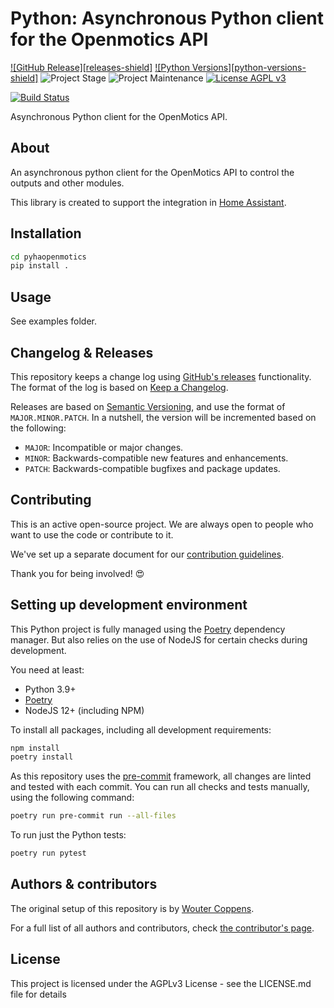 # Python: Asynchronous Python client for the Openmotics API

[![GitHub Release][releases-shield]][releases]
[![Python Versions][python-versions-shield]][pypi]
![Project Stage][project-stage-shield]
![Project Maintenance][maintenance-shield]
[![License AGPL v3][license-shield]](LICENSE.md)

[![Build Status][build-shield]][build]

Asynchronous Python client for the OpenMotics API.

## About

An asynchronous python client for the OpenMotics API to control the outputs
and other modules.

This library is created to support the integration in
[Home Assistant](https://www.home-assistant.io).

## Installation

```bash
cd pyhaopenmotics
pip install .
```

## Usage

See examples folder.

## Changelog & Releases

This repository keeps a change log using [GitHub's releases][releases]
functionality. The format of the log is based on
[Keep a Changelog][keepchangelog].

Releases are based on [Semantic Versioning][semver], and use the format
of `MAJOR.MINOR.PATCH`. In a nutshell, the version will be incremented
based on the following:

- `MAJOR`: Incompatible or major changes.
- `MINOR`: Backwards-compatible new features and enhancements.
- `PATCH`: Backwards-compatible bugfixes and package updates.

## Contributing

This is an active open-source project. We are always open to people who want to
use the code or contribute to it.

We've set up a separate document for our
[contribution guidelines](CONTRIBUTING.md).

Thank you for being involved! :heart_eyes:

## Setting up development environment

This Python project is fully managed using the [Poetry][poetry] dependency
manager. But also relies on the use of NodeJS for certain checks during
development.

You need at least:

- Python 3.9+
- [Poetry][poetry-install]
- NodeJS 12+ (including NPM)

To install all packages, including all development requirements:

```bash
npm install
poetry install
```

As this repository uses the [pre-commit][pre-commit] framework, all changes
are linted and tested with each commit. You can run all checks and tests
manually, using the following command:

```bash
poetry run pre-commit run --all-files
```

To run just the Python tests:

```bash
poetry run pytest
```

## Authors & contributors

The original setup of this repository is by [Wouter Coppens][woutercoppens].

For a full list of all authors and contributors,
check [the contributor's page][contributors].

## License

This project is licensed under the AGPLv3 License - see the LICENSE.md file for details

[license-shield]: https://img.shields.io/badge/License-AGPL_v3-blue.svg
[build-shield]: https://github.com/openmotics/pyhaopenmotics/workflows/tests.yaml/badge.svg
[build]: https://github.com/openmotics/pyhaopenmotics/actions/tests.yaml
[code-quality-shield]: https://img.shields.io/lgtm/grade/python/g/openmotics/pyhaopenmotics.svg?logo=lgtm&logoWidth=18
[code-quality]: https://lgtm.com/projects/g/openmotics/pyhaopenmotics/context:python
[contributors]: https://github.com/openmotics/pyhaopenmotics/graphs/contributors
[woutercoppens]: https://github.com/woutercoppens
[keepchangelog]: http://keepachangelog.com/en/1.0.0/
[maintenance-shield]: https://img.shields.io/maintenance/yes/2022.svg
[poetry-install]: https://python-poetry.org/docs/#installation
[poetry]: https://python-poetry.org
[pre-commit]: https://pre-commit.com/
[project-stage-shield]: https://img.shields.io/badge/project%20stage-experimental-yellow.svg
[pypi]: https://pypi.org/project/pyhaopenmotics/
[releases]: https://github.com/openmotics/pyhaopenmotics/releases
[semver]: http://semver.org/spec/v2.0.0.html
